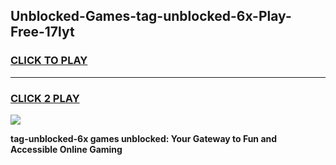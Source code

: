 
## Unblocked-Games-tag-unblocked-6x-Play-Free-17lyt
<h3>
<a href="https://premium76.site?title=tag-unblocked-6x&ref=23A">CLICK TO PLAY</a></h3>
<hr>

<h3>
<a href="https://premium76.site?title=tag-unblocked-6x&ref=23A">CLICK 2 PLAY</a>
  
</h3>

<a href="https://premium76.site?title=tag-unblocked-6x&ref=23A"><img src="https://clearcache.store/games.png"></a>


**tag-unblocked-6x games unblocked: Your Gateway to Fun and Accessible Online Gaming**
